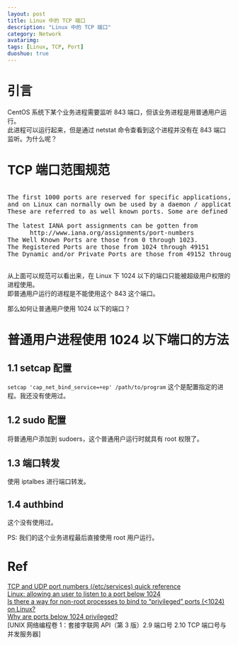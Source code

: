 ```yaml
---
layout: post
title: Linux 中的 TCP 端口
description: "Linux 中的 TCP 端口"
category: Network
avatarimg:
tags: [Linux, TCP, Port]
duoshuo: true
---
```


# 引言

CentOS 系统下某个业务进程需要监听 843 端口，但该业务进程是用普通用户运行。  
此进程可以运行起来，但是通过 netstat 命令查看到这个进程并没有在 843 端口监听。为什么呢？


# TCP 端口范围规范

<pre>

The first 1000 ports are reserved for specific applications, 
and on Linux can normally own be used by a daemon / application that has super user privileges. 
These are referred to as well known ports. Some are defined in RFC 1340, and more are defined by IANA.
 
The latest IANA port assignments can be gotten from
      http://www.iana.org/assignments/port-numbers
The Well Known Ports are those from 0 through 1023.
The Registered Ports are those from 1024 through 49151
The Dynamic and/or Private Ports are those from 49152 through 65535

</pre>

从上面可以规范可以看出来，在 Linux 下 1024 以下的端口只能被超级用户权限的进程使用。  
即普通用户运行的进程是不能使用这个 843 这个端口。

那么如何让普通用户使用 1024 以下的端口？

# 普通用户进程使用 1024 以下端口的方法

## 1.1 setcap 配置

`setcap 'cap_net_bind_service=+ep' /path/to/program`
这个是配置指定的进程。我还没有使用过。

## 1.2 sudo 配置

将普通用户添加到 sudoers，这个普通用户运行时就具有 root 权限了。

## 1.3 端口转发

使用 iptalbes 进行端口转发。

## 1.4 authbind

这个没有使用过。

PS: 我们的这个业务进程最后直接使用 root 用户运行。

# Ref
[TCP and UDP port numbers (/etc/services) quick reference](http://www.penguintutor.com/linux/network-services-ports)  
[Linux: allowing an user to listen to a port below 1024](http://unix.stackexchange.com/questions/10735/linux-allowing-an-user-to-listen-to-a-port-below-1024)  
[Is there a way for non-root processes to bind to “privileged” ports (<1024) on Linux?](http://stackoverflow.com/questions/413807/is-there-a-way-for-non-root-processes-to-bind-to-privileged-ports-1024-on-l)  
[Why are ports below 1024 privileged? ](http://stackoverflow.com/questions/10182798/why-are-ports-below-1024-privileged)  
[UNIX 网络编程卷 1：套接字联网 API（第 3 版）2.9 端口号 2.10 TCP 端口号与并发服务器]  


